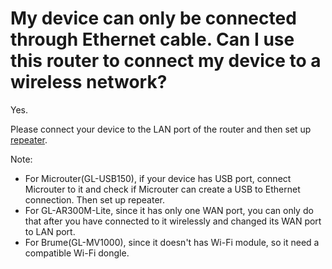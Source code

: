 # My device can only be connected through Ethernet cable. Can I use this router to connect my device to a wireless network?

Yes.

Please connect your device to the LAN port of the router and then set up [repeater](repeater.md).

Note:

* For Microuter(GL-USB150), if your device has USB port, connect Microuter to it and check if Microuter can create a USB to Ethernet connection. Then set up repeater.
* For GL-AR300M-Lite, since it has only one WAN port, you can only do that after you have connected to it wirelessly and changed its WAN port to LAN port.
* For Brume(GL-MV1000), since it doesn't has Wi-Fi module, so it need a compatible Wi-Fi dongle.
